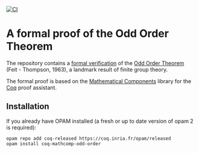 [![CI](https://github.com/math-comp/odd-order/workflows/CI/badge.svg?branch=master)](https://github.com/math-comp/odd-order/actions?query=workflow%3ACI)

# A formal proof of the Odd Order Theorem
The repository contains a [formal verification](https://hal.archives-ouvertes.fr/hal-00816699/) of 
the [Odd Order Theorem](https://en.wikipedia.org/wiki/Feit%E2%80%93Thompson_theorem) (Feit - Thompson, 1963), 
a landmark result of finite group theory.

The formal proof is based on the [Mathematical Components](https://github.com/math-comp/math-comp)
library for the [Coq](https://coq.inria.fr) proof assistant.

## Installation

If you already have OPAM installed (a fresh or up to date version of opam 2 is required):

```
opam repo add coq-released https://coq.inria.fr/opam/released
opam install coq-mathcomp-odd-order
```
